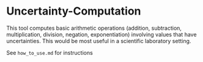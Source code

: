 # Uncertainty-Computation
This tool computes basic arithmetic operations (addition, subtraction, multiplication, division, negation, exponentiation) involving values that have uncertainties.  This would be most useful in a scientific laboratory setting.

See `how_to_use.md` for instructions
